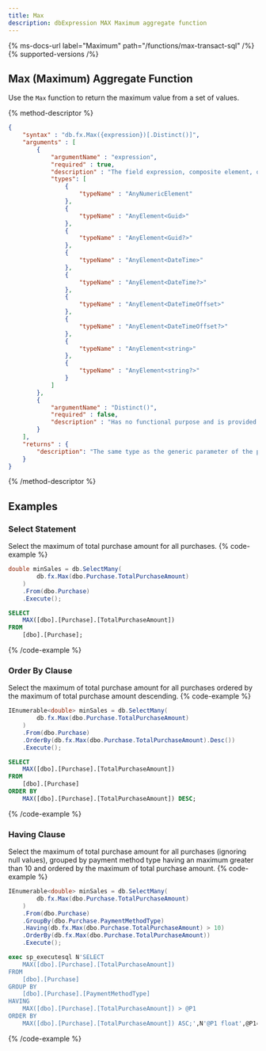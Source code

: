 ```yaml
---
title: Max
description: dbExpression MAX Maximum aggregate function
---
```


{% ms-docs-url label="Maximum" path="/functions/max-transact-sql" /%}
{% supported-versions /%}

## Max (Maximum) Aggregate Function

Use the `Max` function to return the maximum value from a set of values.


{% method-descriptor %}
```json
{
    "syntax" : "db.fx.Max({expression})[.Distinct()]",
    "arguments" : [
        {
            "argumentName" : "expression",
            "required" : true,
            "description" : "The field expression, composite element, or function result to use in finding the maximum value.",
            "types": [
                { 
                    "typeName" : "AnyNumericElement"
                },
                { 
                    "typeName" : "AnyElement<Guid>"
                },
                { 
                    "typeName" : "AnyElement<Guid?>"
                },
                { 
                    "typeName" : "AnyElement<DateTime>"
                },
                { 
                    "typeName" : "AnyElement<DateTime?>"
                },
                { 
                    "typeName" : "AnyElement<DateTimeOffset>"
                },
                { 
                    "typeName" : "AnyElement<DateTimeOffset?>"
                },
                { 
                    "typeName" : "AnyElement<string>"
                },
                { 
                    "typeName" : "AnyElement<string?>"
                }
            ]
        },
        {
            "argumentName" : "Distinct()",
            "required" : false,
            "description" : "Has no functional purpose and is provided for ISO compatibility only."
        }        
    ],
    "returns" : {
        "description": "The same type as the generic parameter of the provided `expression`."
    }
}
```
{% /method-descriptor %}

## Examples
### Select Statement
Select the maximum of total purchase amount for all purchases.
{% code-example %}
```csharp
double minSales = db.SelectMany(
        db.fx.Max(dbo.Purchase.TotalPurchaseAmount)
    )
    .From(dbo.Purchase)
    .Execute();
```
```sql
SELECT
	MAX([dbo].[Purchase].[TotalPurchaseAmount])
FROM
	[dbo].[Purchase];
```
{% /code-example %}

### Order By Clause
Select the maximum of total purchase amount for all purchases ordered by the maximum of total purchase amount descending.
{% code-example %}
```csharp
IEnumerable<double> minSales = db.SelectMany(
        db.fx.Max(dbo.Purchase.TotalPurchaseAmount)
    )
    .From(dbo.Purchase)
    .OrderBy(db.fx.Max(dbo.Purchase.TotalPurchaseAmount).Desc())
    .Execute();
```
```sql
SELECT
	MAX([dbo].[Purchase].[TotalPurchaseAmount])
FROM
	[dbo].[Purchase]
ORDER BY
	MAX([dbo].[Purchase].[TotalPurchaseAmount]) DESC;
```
{% /code-example %}

### Having Clause
Select the maximum of total purchase amount for all purchases (ignoring null values), grouped by payment
method type having an maximum greater than 10 and ordered by the maximum of total purchase amount.
{% code-example %}
```csharp
IEnumerable<double> minSales = db.SelectMany(
        db.fx.Max(dbo.Purchase.TotalPurchaseAmount)
    )
    .From(dbo.Purchase)
    .GroupBy(dbo.Purchase.PaymentMethodType)
    .Having(db.fx.Max(dbo.Purchase.TotalPurchaseAmount) > 10)
    .OrderBy(db.fx.Max(dbo.Purchase.TotalPurchaseAmount))
    .Execute();
```
```sql
exec sp_executesql N'SELECT
	MAX([dbo].[Purchase].[TotalPurchaseAmount])
FROM
	[dbo].[Purchase]
GROUP BY
	[dbo].[Purchase].[PaymentMethodType]
HAVING
	MAX([dbo].[Purchase].[TotalPurchaseAmount]) > @P1
ORDER BY
	MAX([dbo].[Purchase].[TotalPurchaseAmount]) ASC;',N'@P1 float',@P1=10
```
{% /code-example %}
